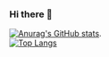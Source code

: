 ### Hi there 👋

<!--
**yachae85/yachae85** is a ✨ _special_ ✨ repository because its `README.md` (this file) appears on your GitHub profile.

Here are some ideas to get you started:

- 🔭 I’m currently working on ...
- 🌱 I’m currently learning ...
- 👯 I’m looking to collaborate on ...
- 🤔 I’m looking for help with ...
- 💬 Ask me about ...
- 📫 How to reach me: ...
- 😄 Pronouns: ...
- ⚡ Fun fact: ...
-->

[![Anurag's GitHub stats](https://github-readme-stats.vercel.app/api?username=yachae85)](https://github.com/anuraghazra/github-readme-stats).   
[![Top Langs](https://github-readme-stats.vercel.app/api/top-langs/?username=yachae85)](https://github.com/anuraghazra/github-readme-stats)
